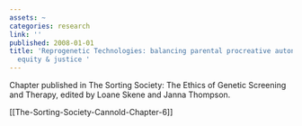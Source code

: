 ```yaml
---
assets: ~
categories: research
link: ''
published: 2008-01-01
title: 'Reprogenetic Technologies: balancing parental procreative autonomy and social
  equity & justice '
---
```

Chapter published in The Sorting Society: The Ethics of Genetic Screening and Therapy, edited by Loane Skene and Janna Thompson. 

[[The-Sorting-Society-Cannold-Chapter-6]] 